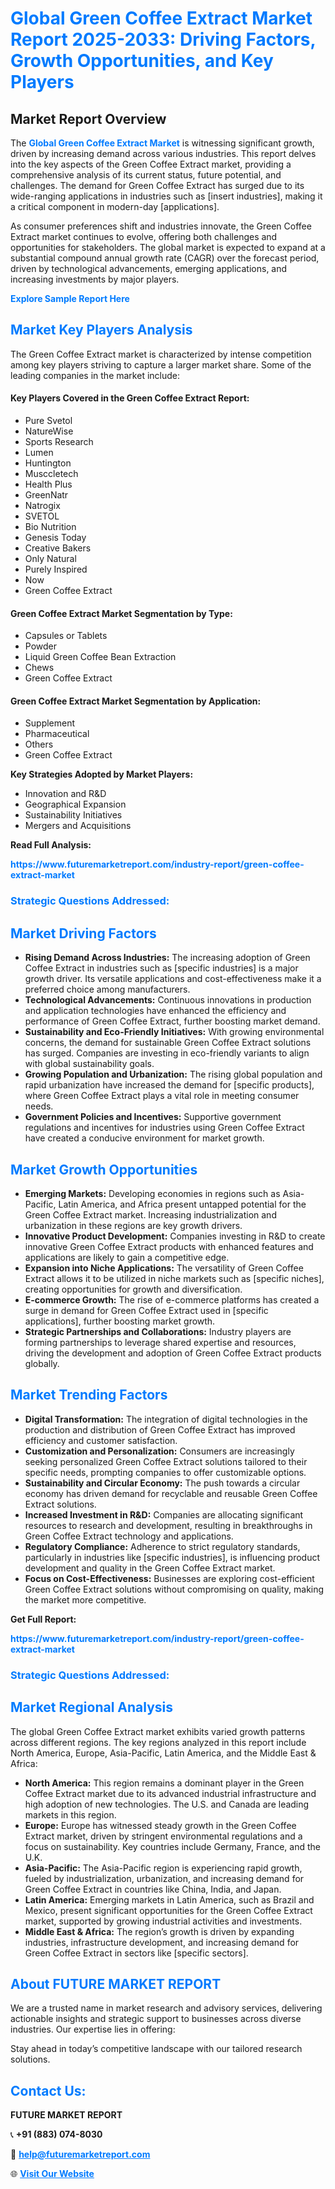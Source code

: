 <h1 style="color: #007BFF;">Global Green Coffee Extract Market Report 2025-2033: Driving Factors, Growth Opportunities, and Key Players</h1>

<section id="overview">
<h2>Market Report Overview</h2>
<p>The <a href="https://www.futuremarketreport.com/industry-report/green-coffee-extract-market" style="color: #007BFF; text-decoration: none;"><strong>Global Green Coffee Extract Market</strong></a> is witnessing significant growth, driven by increasing demand across various industries. This report delves into the key aspects of the Green Coffee Extract market, providing a comprehensive analysis of its current status, future potential, and challenges. The demand for Green Coffee Extract has surged due to its wide-ranging applications in industries such as [insert industries], making it a critical component in modern-day [applications].</p>
<p>As consumer preferences shift and industries innovate, the Green Coffee Extract market continues to evolve, offering both challenges and opportunities for stakeholders. The global market is expected to expand at a substantial compound annual growth rate (CAGR) over the forecast period, driven by technological advancements, emerging applications, and increasing investments by major players.</p>
</section>

<section id="overview">
<p><a href="https://www.futuremarketreport.com/request-sample/reportId=88467" style="color: #007BFF; text-decoration: none;"><strong>Explore Sample Report Here</strong></a></p>
</section>

<section id="key-players">
<h2 style="color: #007BFF;">Market Key Players Analysis</h2>
<p>The Green Coffee Extract market is characterized by intense competition among key players striving to capture a larger market share. Some of the leading companies in the market include:</p>
<h4>Key Players Covered in the Green Coffee Extract Report:</h4>
<ul><li>Pure Svetol</li><li>NatureWise</li><li>Sports Research</li><li>Lumen</li><li>Huntington</li><li>Musccletech</li><li>Health Plus</li><li>GreenNatr</li><li>Natrogix</li><li>SVETOL</li><li>Bio Nutrition</li><li>Genesis Today</li><li>Creative Bakers</li><li>Only Natural</li><li>Purely Inspired</li><li>Now</li><li>Green Coffee Extract</li></ul>
<h4>Green Coffee Extract Market Segmentation by Type:</h4>
<ul><li>Capsules or Tablets</li><li>Powder</li><li>Liquid Green Coffee Bean Extraction</li><li>Chews</li><li>Green Coffee Extract</li></ul>

<h4>Green Coffee Extract Market Segmentation by Application:</h4>
<ul><li>Supplement</li><li>Pharmaceutical</li><li>Others</li><li>Green Coffee Extract</li></ul>
<p><strong>Key Strategies Adopted by Market Players:</strong></p>
<ul>
<li>Innovation and R&D</li>
<li>Geographical Expansion</li>
<li>Sustainability Initiatives</li>
<li>Mergers and Acquisitions</li>
</ul>
</section>

<section>
<p><strong>Read Full Analysis: </strong></p><a href="https://www.futuremarketreport.com/industry-report/green-coffee-extract-market" style="color: #007BFF; text-decoration: none;"><strong>https://www.futuremarketreport.com/industry-report/green-coffee-extract-market</strong></a>
<h3 style="color: #007BFF;">Strategic Questions Addressed:</h3>
</section>

<section id="driving-factors">
<h2 style="color: #007BFF;">Market Driving Factors</h2>
<ul>
<li><strong>Rising Demand Across Industries:</strong> The increasing adoption of Green Coffee Extract in industries such as [specific industries] is a major growth driver. Its versatile applications and cost-effectiveness make it a preferred choice among manufacturers.</li>
<li><strong>Technological Advancements:</strong> Continuous innovations in production and application technologies have enhanced the efficiency and performance of Green Coffee Extract, further boosting market demand.</li>
<li><strong>Sustainability and Eco-Friendly Initiatives:</strong> With growing environmental concerns, the demand for sustainable Green Coffee Extract solutions has surged. Companies are investing in eco-friendly variants to align with global sustainability goals.</li>
<li><strong>Growing Population and Urbanization:</strong> The rising global population and rapid urbanization have increased the demand for [specific products], where Green Coffee Extract plays a vital role in meeting consumer needs.</li>
<li><strong>Government Policies and Incentives:</strong> Supportive government regulations and incentives for industries using Green Coffee Extract have created a conducive environment for market growth.</li>
</ul>
</section>

<section id="growth-opportunities">
<h2 style="color: #007BFF;">Market Growth Opportunities</h2>
<ul>
<li><strong>Emerging Markets:</strong> Developing economies in regions such as Asia-Pacific, Latin America, and Africa present untapped potential for the Green Coffee Extract market. Increasing industrialization and urbanization in these regions are key growth drivers.</li>
<li><strong>Innovative Product Development:</strong> Companies investing in R&D to create innovative Green Coffee Extract products with enhanced features and applications are likely to gain a competitive edge.</li>
<li><strong>Expansion into Niche Applications:</strong> The versatility of Green Coffee Extract allows it to be utilized in niche markets such as [specific niches], creating opportunities for growth and diversification.</li>
<li><strong>E-commerce Growth:</strong> The rise of e-commerce platforms has created a surge in demand for Green Coffee Extract used in [specific applications], further boosting market growth.</li>
<li><strong>Strategic Partnerships and Collaborations:</strong> Industry players are forming partnerships to leverage shared expertise and resources, driving the development and adoption of Green Coffee Extract products globally.</li>
</ul>
</section>

<section id="trending-factors">
<h2 style="color: #007BFF;">Market Trending Factors</h2>
<ul>
<li><strong>Digital Transformation:</strong> The integration of digital technologies in the production and distribution of Green Coffee Extract has improved efficiency and customer satisfaction.</li>
<li><strong>Customization and Personalization:</strong> Consumers are increasingly seeking personalized Green Coffee Extract solutions tailored to their specific needs, prompting companies to offer customizable options.</li>
<li><strong>Sustainability and Circular Economy:</strong> The push towards a circular economy has driven demand for recyclable and reusable Green Coffee Extract solutions.</li>
<li><strong>Increased Investment in R&D:</strong> Companies are allocating significant resources to research and development, resulting in breakthroughs in Green Coffee Extract technology and applications.</li>
<li><strong>Regulatory Compliance:</strong> Adherence to strict regulatory standards, particularly in industries like [specific industries], is influencing product development and quality in the Green Coffee Extract market.</li>
<li><strong>Focus on Cost-Effectiveness:</strong> Businesses are exploring cost-efficient Green Coffee Extract solutions without compromising on quality, making the market more competitive.</li>
</ul>
</section>

<section>
<p><strong>Get Full Report: </strong></p><a href="https://www.futuremarketreport.com/industry-report/green-coffee-extract-market" style="color: #007BFF; text-decoration: none;"><strong>https://www.futuremarketreport.com/industry-report/green-coffee-extract-market</strong></a>
<h3 style="color: #007BFF;">Strategic Questions Addressed:</h3>
</section>


<section id="regional-analysis">
<h2 style="color: #007BFF;">Market Regional Analysis</h2>
<p>The global Green Coffee Extract market exhibits varied growth patterns across different regions. The key regions analyzed in this report include North America, Europe, Asia-Pacific, Latin America, and the Middle East & Africa:</p>
<ul>
<li><strong>North America:</strong> This region remains a dominant player in the Green Coffee Extract market due to its advanced industrial infrastructure and high adoption of new technologies. The U.S. and Canada are leading markets in this region.</li>
<li><strong>Europe:</strong> Europe has witnessed steady growth in the Green Coffee Extract market, driven by stringent environmental regulations and a focus on sustainability. Key countries include Germany, France, and the U.K.</li>
<li><strong>Asia-Pacific:</strong> The Asia-Pacific region is experiencing rapid growth, fueled by industrialization, urbanization, and increasing demand for Green Coffee Extract in countries like China, India, and Japan.</li>
<li><strong>Latin America:</strong> Emerging markets in Latin America, such as Brazil and Mexico, present significant opportunities for the Green Coffee Extract market, supported by growing industrial activities and investments.</li>
<li><strong>Middle East & Africa:</strong> The region’s growth is driven by expanding industries, infrastructure development, and increasing demand for Green Coffee Extract in sectors like [specific sectors].</li>
</ul>
</section>

<footer>
<h2 style="color: #007BFF;">About FUTURE MARKET REPORT</h2>
<p>We are a trusted name in market research and advisory services, delivering actionable insights and strategic support to businesses across diverse industries. Our expertise lies in offering:</p>

<p>Stay ahead in today’s competitive landscape with our tailored research solutions.</p>

<h2 style="color: #007BFF;">Contact Us:</h2>
<p><strong>FUTURE MARKET REPORT</strong></p>
<p>📞 <strong>+91 (883) 074-8030</strong></p>
<p>📧 <strong><a href="mailto:help@futuremarketreport.com" style="color: #007BFF;">help@futuremarketreport.com</a></strong></p>
<p>🌐 <strong><a href="https://www.futuremarketreport.com/" style="color: #007BFF;">Visit Our Website</a></strong></p>
</footer>